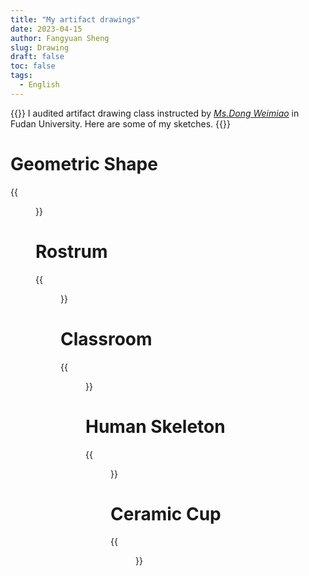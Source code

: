 ```yaml
---
title: "My artifact drawings"
date: 2023-04-15
author: Fangyuan Sheng
slug: Drawing
draft: false
toc: false
tags:
  - English
---
```


{{<block class="info">}}
I audited artifact drawing class instructed by [*Ms.Dong Weimiao*](http://www.chm.fudan.edu.cn/a2/df/c11450a107231/page.htm) in Fudan University. Here are some of my sketches. 
{{<end>}}


 # Geometric Shape 
 {{<figure src="https://hellenshengfy.github.io/draw1.jpg">}}
 
  # Rostrum 
 {{<figure src="https://hellenshengfy.github.io/draw2.jpg">}}
 
  # Classroom
 {{<figure src="https://hellenshengfy.github.io/draw3.jpg">}}
 
  # Human Skeleton
 {{<figure src="https://hellenshengfy.github.io/draw5.jpg">}}
 
  # Ceramic Cup 
 {{<figure src="https://hellenshengfy.github.io/draw8.jpg">}}
 
 


